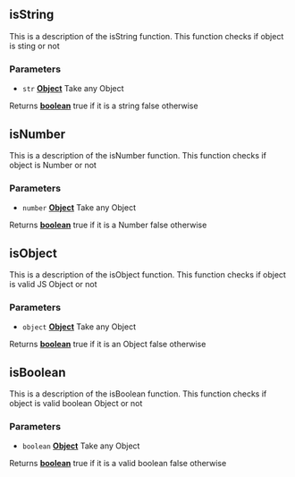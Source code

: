 <!-- Generated by documentation.js. Update this documentation by updating the source code. -->

## isString

This is a description of the isString function.
This function checks if object is sting or not

### Parameters

*   `str` **[Object][1]** Take any Object

Returns **[boolean][2]** true if it is a string false otherwise

## isNumber

This is a description of the isNumber function.
This function checks if object is Number or not

### Parameters

*   `number` **[Object][1]** Take any Object

Returns **[boolean][2]** true if it is a Number false otherwise

## isObject

This is a description of the isObject function.
This function checks if object is valid JS Object or not

### Parameters

*   `object` **[Object][1]** Take any Object

Returns **[boolean][2]** true if it is an Object false otherwise

## isBoolean

This is a description of the isBoolean function.
This function checks if object is valid boolean Object or not

### Parameters

*   `boolean` **[Object][1]** Take any Object

Returns **[boolean][2]** true if it is a valid boolean false otherwise

[1]: https://developer.mozilla.org/docs/Web/JavaScript/Reference/Global_Objects/Object

[2]: https://developer.mozilla.org/docs/Web/JavaScript/Reference/Global_Objects/Boolean
